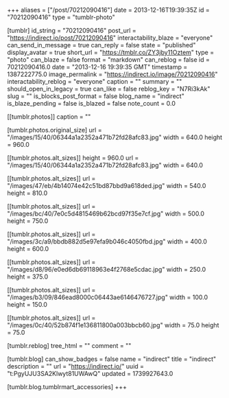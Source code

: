 +++
aliases = ["/post/70212090416"]
date = 2013-12-16T19:39:35Z
id = "70212090416"
type = "tumblr-photo"

[tumblr]
id_string = "70212090416"
post_url = "https://indirect.io/post/70212090416"
interactability_blaze = "everyone"
can_send_in_message = true
can_reply = false
state = "published"
display_avatar = true
short_url = "https://tmblr.co/ZY3jby11Oztem"
type = "photo"
can_blaze = false
format = "markdown"
can_reblog = false
id = 70212090416.0
date = "2013-12-16 19:39:35 GMT"
timestamp = 1387222775.0
image_permalink = "https://indirect.io/image/70212090416"
interactability_reblog = "everyone"
caption = ""
summary = ""
should_open_in_legacy = true
can_like = false
reblog_key = "N7Ri3kAk"
slug = ""
is_blocks_post_format = false
blog_name = "indirect"
is_blaze_pending = false
is_blazed = false
note_count = 0.0

[[tumblr.photos]]
caption = ""

[tumblr.photos.original_size]
url = "/images/15/40/06344a1a2352a471b72fd28afc83.jpg"
width = 640.0
height = 960.0

[[tumblr.photos.alt_sizes]]
height = 960.0
url = "/images/15/40/06344a1a2352a471b72fd28afc83.jpg"
width = 640.0

[[tumblr.photos.alt_sizes]]
url = "/images/47/eb/4b14074e42c51bd87bbd9a618ded.jpg"
width = 540.0
height = 810.0

[[tumblr.photos.alt_sizes]]
url = "/images/bc/40/7e0c5d4815469b62bcd97f35e7cf.jpg"
width = 500.0
height = 750.0

[[tumblr.photos.alt_sizes]]
url = "/images/3c/a9/bbdb882d5e97efa9b046c4050fbd.jpg"
width = 400.0
height = 600.0

[[tumblr.photos.alt_sizes]]
url = "/images/d8/96/e0ed6db69118963e4f2768e5cdac.jpg"
width = 250.0
height = 375.0

[[tumblr.photos.alt_sizes]]
url = "/images/b3/09/846ead8000c06443ae6146476727.jpg"
width = 100.0
height = 150.0

[[tumblr.photos.alt_sizes]]
url = "/images/0c/40/52b874f1e136811800a003bbcb60.jpg"
width = 75.0
height = 75.0

[tumblr.reblog]
tree_html = ""
comment = ""

[tumblr.blog]
can_show_badges = false
name = "indirect"
title = "indirect"
description = ""
url = "https://indirect.io/"
uuid = "t:PgyUJU3SA2Klwyt81UWAwQ"
updated = 1739927643.0

[tumblr.blog.tumblrmart_accessories]
+++
